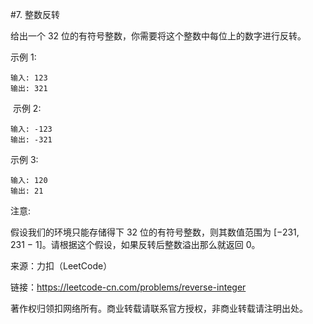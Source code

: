 #7. 整数反转

给出一个 32 位的有符号整数，你需要将这个整数中每位上的数字进行反转。

示例 1:

```
输入: 123
输出: 321
```

 示例 2:

```
输入: -123
输出: -321
```

示例 3:

```
输入: 120
输出: 21
```
注意:

假设我们的环境只能存储得下 32 位的有符号整数，则其数值范围为 [−231,  231 − 1]。请根据这个假设，如果反转后整数溢出那么就返回 0。

来源：力扣（LeetCode）

链接：https://leetcode-cn.com/problems/reverse-integer

著作权归领扣网络所有。商业转载请联系官方授权，非商业转载请注明出处。
